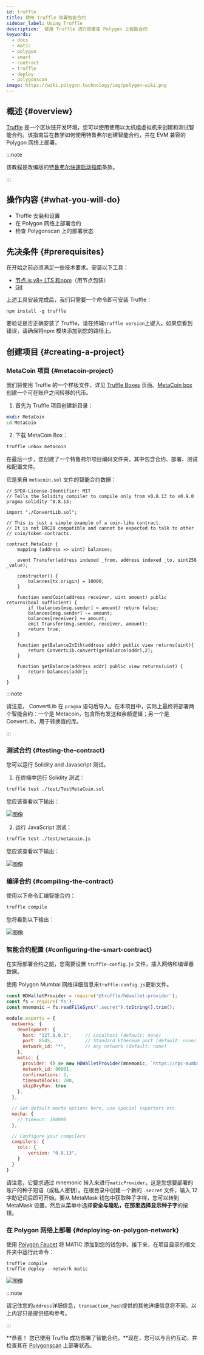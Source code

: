 ```yaml
---
id: truffle
title: 使用 Truffle 部署智能合约
sidebar_label: Using Truffle
description:  使用 Truffle 进行部署在 Polygon 上智能合约
keywords:
  - docs
  - matic
  - polygon
  - smart
  - contract
  - truffle
  - deploy
  - polygonscan
image: https://wiki.polygon.technology/img/polygon-wiki.png
---
```


## 概述 {#overview}

[Truffle](https://trufflesuite.com/) 是一个区块链开发环境，您可以使用使用以太机组虚拟机来创建和测试智能合约。该指南旨在教学如何使用特鲁弗尔创建智能合约，并在 EVM 兼容的 Polygon 网络上部署。

:::note

该教程是改编版的[<ins>特鲁弗尔快速启动指南</ins>](https://www.trufflesuite.com/docs/truffle/quickstart)条款。

:::

## 操作内容 {#what-you-will-do}

- Truffle 安装和设置
- 在 Polygon 网络上部署合约
- 检查 Polygonscan 上的部署状态

## 先决条件 {#prerequisites}

在开始之前必须满足一些技术要求。安装以下工具：

- [节点.js v8+ LTS 和npm](https://nodejs.org/en/)（用节点包装）
- [Git](https://git-scm.com/)

上述工具安装完成后，我们只需要一个命令即可安装 Truffle：

```
npm install -g truffle
```

要验证是否正确安装了 Truffle，请在终端`truffle version`上键入。如果您看到错误，请确保将npm 模块添加到您的路径上。

## 创建项目 {#creating-a-project}

### MetaCoin 项目 {#metacoin-project}

我们将使用 Truffle 的一个样板文件，详见 [Truffle Boxes](https://trufflesuite.com/boxes/) 页面。[MetaCoin box](https://trufflesuite.com/boxes/metacoin/) 创建一个可在账户之间转移的代币。

1. 首先为 Truffle 项目创建新目录：

  ```bash
  mkdir MetaCoin
  cd MetaCoin
  ```

2. 下载 MetaCoin Box：

  ```bash
  truffle unbox metacoin
  ```

在最后一步，您创建了一个特鲁弗尔项目编码文件夹，其中包含合约、部署、测试和配置文件。

它是来自 `metacoin.sol` 文件的智能合约数据：

```solidity title="metacoin.sol"
// SPDX-License-Identifier: MIT
// Tells the Solidity compiler to compile only from v0.8.13 to v0.9.0
pragma solidity ^0.8.13;

import "./ConvertLib.sol";

// This is just a simple example of a coin-like contract.
// It is not ERC20 compatible and cannot be expected to talk to other
// coin/token contracts.

contract MetaCoin {
	mapping (address => uint) balances;

	event Transfer(address indexed _from, address indexed _to, uint256 _value);

	constructor() {
		balances[tx.origin] = 10000;
	}

	function sendCoin(address receiver, uint amount) public returns(bool sufficient) {
		if (balances[msg.sender] < amount) return false;
		balances[msg.sender] -= amount;
		balances[receiver] += amount;
		emit Transfer(msg.sender, receiver, amount);
		return true;
	}

	function getBalanceInEth(address addr) public view returns(uint){
		return ConvertLib.convert(getBalance(addr),2);
	}

	function getBalance(address addr) public view returns(uint) {
		return balances[addr];
	}
}
```

:::note

请注意， ConvertLib 在 `pragma` 语句后导入。在本项目中，实际上最终将部署两个智能合约：一个是 Metacoin，包含所有发送和余额逻辑；另一个是 ConvertLib，用于转换值的库。

:::

### 测试合约 {#testing-the-contract}

您可以运行 Solidity and Javascript 测试。

1. 在终端中运行 Solidity 测试：

  ```bash
  truffle test ./test/TestMetaCoin.sol
  ```

您应该查看以下输出：

![图像](/img/truffle/test1.png)

2. 运行 JavaScript 测试：

  ```bash
  truffle test ./test/metacoin.js
  ```

您应该查看以下输出：

![图像](/img/truffle/test2.png)

### 编译合约 {#compiling-the-contract}

使用以下命令汇编智能合约：

```bash
truffle compile
```

您将看到以下输出：

![图像](/img/truffle/compile.png)

### 智能合约配置 {#configuring-the-smart-contract}

在实际部署合约之前，您需要设置 `truffle-config.js` 文件，插入网络和编译器数据。

使用 Polygon Mumbai 网络详细信息来`truffle-config.js`更新文件。

```js title="truffle-config.js"
const HDWalletProvider = require('@truffle/hdwallet-provider');
const fs = require('fs');
const mnemonic = fs.readFileSync(".secret").toString().trim();

module.exports = {
  networks: {
    development: {
      host: "127.0.0.1",     // Localhost (default: none)
      port: 8545,            // Standard Ethereum port (default: none)
      network_id: "*",       // Any network (default: none)
    },
    matic: {
      provider: () => new HDWalletProvider(mnemonic, `https://rpc-mumbai.maticvigil.com`),
      network_id: 80001,
      confirmations: 2,
      timeoutBlocks: 200,
      skipDryRun: true
    },
  },

  // Set default mocha options here, use special reporters etc.
  mocha: {
    // timeout: 100000
  },

  // Configure your compilers
  compilers: {
    solc: {
        version: "0.8.13",
    }
  }
}
```

请注意，它要求通过 mnemonic 转入来进行`maticProvider`。这是您想要部署的账户的种子短语（或私人密钥）。在根目录中创建一个新的 `.secret` 文件，输入 12 字助记词后即可开始。要从 MetaMask 钱包中获取种子字样，您可以转到 MetaMask 设置，然后从菜单中选择**安全与隐私，**在那里选择显示**种子字**的按钮。

### 在 Polygon 网络上部署 {#deploying-on-polygon-network}

使用 [Polygon  Faucet](https://faucet.polygon.technology/) 将 MATIC 添加到您的钱包中。接下来，在项目目录的根文件夹中运行此命令：

```
truffle compile
truffle deploy --network matic
```

![图像](/img/truffle/deployed-contract.png)

:::note

请记住您的`address`详细信息，`transaction_hash`提供的其他详细信息将不同。以上内容只是提供结构参考。

:::

**恭喜！ 您已使用 Truffle 成功部署了智能合约。**现在，您可以与合约互动，并检查其在 [Polygonscan](https://mumbai.polygonscan.com/) 上部署状态。
